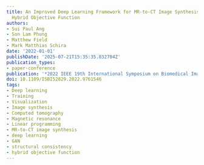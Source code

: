 ```yaml
---
title: An Improved Deep Learning Framework for MR-to-CT Image Synthesis with a New
  Hybrid Objective Function
authors:
- Sui Paul Ang
- Son Lam Phung
- Matthew Field
- Mark Matthias Schira
date: '2022-01-01'
publishDate: '2025-07-21T15:35:35.832704Z'
publication_types:
- paper-conference
publication: '*2022 IEEE 19th International Symposium on Biomedical Imaging (ISBI)*'
doi: 10.1109/ISBI52829.2022.9761546
tags:
- Deep learning
- Training
- Visualization
- Image synthesis
- Computed tomography
- Magnetic resonance
- Linear programming
- MR-to-CT image synthesis
- deep learning
- GAN
- structural consistency
- hybrid objective function
---
```

